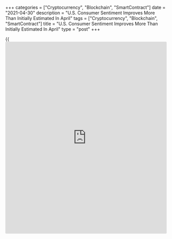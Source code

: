 +++
categories = ["Cryptocurrency", "Blockchain", "SmartContract"]
date = "2021-04-30"
description = "U.S. Consumer Sentiment Improves More Than Initially Estimated In April"
tags = ["Cryptocurrency", "Blockchain", "SmartContract"]
title = "U.S. Consumer Sentiment Improves More Than Initially Estimated In April"
type = "post"
+++

{{<iframe id="large-banner" src="https://www.bounty.group/#slide=11.0" width="100%" height="600" scrolling="no" style="border: 0px solid rgb(216, 221, 230); border-radius: 3px;">}}

Revised data released by the University of Michigan on Friday showed
consumer sentiment in the U.S. improved by more than initially estimated
in the month of April.

The report showed the consumer sentiment index for April was upwardly
revised to 88.3 from a preliminary reading of 86.5. Economists had
expected the index to be upwardly revised to 87.5.

The consumer sentiment index rose from 84.9 in March to reach its
highest level since hitting 89.1 in March of 2020.

"The April survey recorded continued gains in consumer confidence due to
a growing sense that the upward momentum in jobs and incomes will
persist," said Surveys of Consumers chief economist Richard Curtin.

He added, "The renewed confidence is due to record federal stimulus
spending, both recently passed and proposed, as well as the positive
impact from a growing share of the population who are vaccinated."

The report showed the current economic conditions index climbed to 97.2
in April from 93.0 in March, while the index of consumer expectations
rose to 82.7 from 79.7.

On the inflation front, one-year inflation expectations jumped to 3.4
percent in April from 3.1 percent in March, but five-year inflation
expectations dipped to 2.7 percent from 2.8 percent.

"While temporary price hikes are anticipated, the robust increases in
consumer demand will act to lengthen and heighten inflation above the
modest increases now anticipated," said Curtin.

He added, "It will be a challenge to fine-tune fiscal and monetary
policies that allow inflation to modestly exceed the 2% target for a
limited time without contributing to an underlying upward momentum in
inflation."

On Tuesday, the Conference Board released a separate report showing U.S.
consumer confidence reached its highest level since February of 2020 in
the month of April.

The Conference Board said its consumer confidence index jumped to 121.7
in April after spiking to a revised 109.0 in March.

Economists had expected the consumer confidence index to rise to 112.0
from the 109.7 originally reported for the previous month.

For comments and feedback [contact](https://www.playgroundfx.com/contact/): editorial@rtt[news](https://www.letsplayfx.com/blog/forex-news-website/).com

[Economic News][1]

 **What parts of the world are seeing the best (and worst) economic
performances lately? Click[here][2] to check out our [Econ Scorecard][2]
and find out! See up-to-the-moment [ranking](https://www.playgroundfx.com/blog/crypto-exchange-ranking/)s for the best and worst
performers in [GDP][3], [unemployment rate][4], [inflation][2] and much
more.**

   1. www.rtt[news](https://www.letsplayfx.com/blog/forex-news-website/).com/Content/EconomicNews.aspx
   2. www.rtt[news](https://www.letsplayfx.com/blog/forex-news-website/).com/economic-scorecard/world-rank/CPI/highest-performance.aspx
   3. www.rtt[news](https://www.letsplayfx.com/blog/forex-news-website/).com/economic-scorecard/world-rank/GDP/highest-performance.aspx
   4. www.rtt[news](https://www.letsplayfx.com/blog/forex-news-website/).com/economic-scorecard/world-rank/unemployment-rate/lowest-performance.aspx